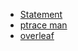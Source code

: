 * [Statement](https://www.ecampus.uliege.be/bbcswebdav/pid-637331-dt-content-rid-7063898_1/courses/INFO0940-A-a/project1_statements.pdf)
* [ptrace man](https://man7.org/linux/man-pages/man2/ptrace.2.html)
* [overleaf](https://fr.overleaf.com/4673355966nswpzzfgdgfc)
